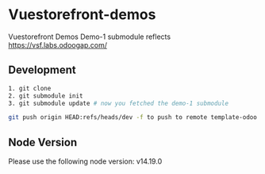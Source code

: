 # Vuestorefront-demos
Vuestorefront Demos
Demo-1 submodule reflects https://vsf.labs.odoogap.com/



## Development

```sh
1. git clone
2. git submodule init
3. git submodule update # now you fetched the demo-1 submodule

git push origin HEAD:refs/heads/dev -f to push to remote template-odoo
```


## Node Version

Please use the following node version:
v14.19.0
